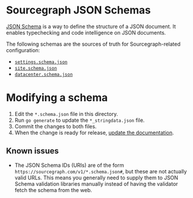 # Sourcegraph JSON Schemas

[JSON Schema](http://json-schema.org/) is a way to define the structure of a JSON document. It enables typechecking and code intelligence on JSON documents.

The following schemas are the sources of truth for Sourcegraph-related configuration:

- [`settings.schema.json`](./settings.schema.json)
- [`site.schema.json`](./site.schema.json)
- [`datacenter.schema.json`](./datacenter.schema.json)

# Modifying a schema

1. Edit the `*.schema.json` file in this directory.
1. Run `go generate` to update the `*_stringdata.json` file.
1. Commit the changes to both files.
1. When the change is ready for release, [update the documentation](https://github.com/sourcegraph/website/blob/master/README.md#documentation-pages).

## Known issues

- The JSON Schema IDs (URIs) are of the form `https://sourcegraph.com/v1/*.schema.json#`, but these are not actually valid URLs. This means you generally need to supply them to JSON Schema validation libraries manually instead of having the validator fetch the schema from the web.
